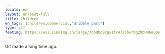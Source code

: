 ```yaml
---
locate: en
layout: en/post-full
title: Children
en_tags: [children,commercial,"dribble past"]
type: gif
featimg: https://ws1.sinaimg.cn/large/7bb8bd97gy1fx4755bvrbg20bw06mu0y.gif
---
```


Gif made a long time ago.